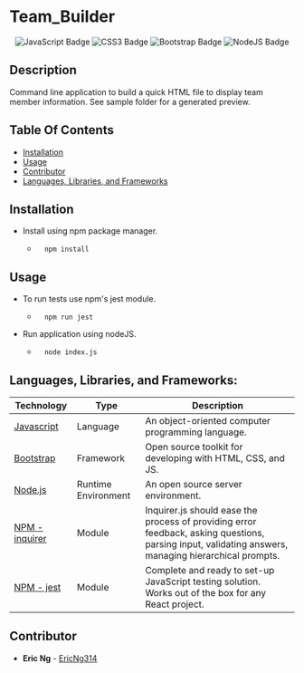 # Team_Builder
<div align="center">
 <img src="https://img.shields.io/badge/JavaScript-323330?style=flat&logo=javascript&logoColor=F7DF1E" alt="JavaScript Badge"/>
<img src="https://img.shields.io/badge/CSS3-1572B6?style=flat&logo=css3&logoColor=white" alt="CSS3 Badge"/>
<img src="https://img.shields.io/badge/Bootstrap-563D7C?style=flat&logo=bootstrap&logoColor=white" alt="Bootstrap Badge"/>
 <img src="https://img.shields.io/badge/Node.js-43853D?style=flat&logo=node.js&logoColor=white" alt="NodeJS Badge"/>
</div>

## Description 
Command line application to build a quick HTML file to display team member information. See sample folder for a generated preview.





## Table Of Contents 
 - [Installation](#installation) 
 - [Usage](#usage) 
 - [Contributor](#contributor)
 - [Languages, Libraries, and Frameworks](#languages)

## Installation 
 - Install using npm package manager. 
    - ```
        npm install
        ``` 

## Usage 
 - To run tests use npm's jest module.
    - ```
        npm run jest
        ``` 

 - Run application using nodeJS.
    - ```
        node index.js
        ``` 

<div id='languages'></div>

## **Languages, Libraries, and Frameworks:**

| Technology | Type | Description |
| ----------- | ----- | -------- |
| [Javascript](https://www.javascript.com/) | Language | An object-oriented computer programming language. |
| [Bootstrap](https://getbootstrap.com/) | Framework | Open source toolkit for developing with HTML, CSS, and JS. |
| [Node.js](https://nodejs.org/en/) | Runtime Environment | An open source server environment. |
| [NPM - inquirer](https://www.npmjs.com/package/inquirer) | Module | Inquirer.js should ease the process of providing error feedback, asking questions, parsing input, validating answers, managing hierarchical prompts. |
| [NPM - jest](https://www.npmjs.com/package/jest) | Module | Complete and ready to set-up JavaScript testing solution. Works out of the box for any React project. |


## Contributor 
 - **Eric Ng**  - [EricNg314](https://github.com/EricNg314) 
